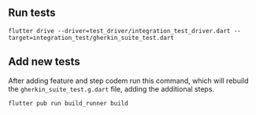 ## Run tests
```
flutter drive --driver=test_driver/integration_test_driver.dart --target=integration_test/gherkin_suite_test.dart
```

## Add new tests
After adding feature and step codem run this command, which will rebuild the `gherkin_suite_test.g.dart` file, adding the additional steps.
```
flutter pub run build_runner build
```
